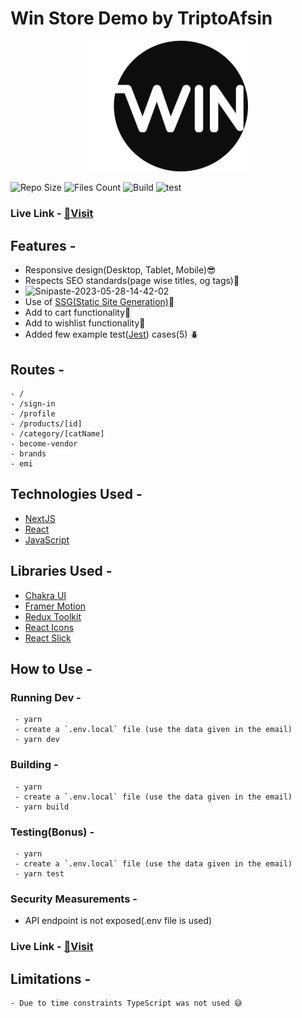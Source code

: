 # Win Store Demo by TriptoAfsin

<p align="center"><img src="./public/favicon.png" width="256px"></img></p>

![Repo Size](https://img.shields.io/github/languages/code-size/TriptoAfsin/win-store-triptex)
![Files Count](https://img.shields.io/github/directory-file-count/TriptoAfsin/win-store-triptex)
![Build](https://img.shields.io/badge/build-passing-green)
![test](https://img.shields.io/badge/test-passing-green)

### Live Link - [🚀Visit](https://win-store-triptex.vercel.app/)



## Features - 
 - Responsive design(Desktop, Tablet, Mobile)😎
 - Respects SEO standards(page wise titles, og tags)🤖
 - <img src="https://i.ibb.co/z2738nb/Snipaste-2023-05-28-14-42-02.png" alt="Snipaste-2023-05-28-14-42-02" border="0">
 - Use of [SSG(Static Site Generation)](https://nextjs.org/docs/pages/building-your-application/rendering/static-site-generation)🚀
 - Add to cart functionality🛒
 - Add to wishlist functionality💖
 - Added few example test([Jest](https://jestjs.io/)) cases(5) 🪲
## Routes - 
    - /
    - /sign-in
    - /profile
    - /products/[id]
    - /category/[catName]
    - become-vendor
    - brands
    - emi

## Technologies Used - 
 - [NextJS](https://nextjs.org/)
 - [React](https://react.dev/)
 - [JavaScript](https://developer.mozilla.org/en-US/docs/Web/JavaScript)
## Libraries Used - 
 - [Chakra UI](https://chakra-ui.com/)
 - [Framer Motion](https://www.framer.com/motion/)
 - [Redux Toolkit](https://redux-toolkit.js.org/)
 - [React Icons](https://redux-toolkit.js.org/)
 - [React Slick](https://react-slick.neostack.com/)

## How to Use - 
### Running Dev - 
     - yarn
     - create a `.env.local` file (use the data given in the email)
     - yarn dev
### Building - 
     - yarn
     - create a `.env.local` file (use the data given in the email)
     - yarn build
### Testing(Bonus) - 
     - yarn
     - create a `.env.local` file (use the data given in the email)
     - yarn test
### Security Measurements - 
 - API endpoint is not exposed(.env file is used)

### Live Link - [🚀Visit](https://win-store-triptex.vercel.app/)

## Limitations - 
    - Due to time constraints TypeScript was not used 😅